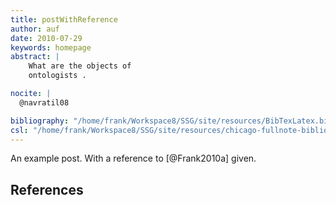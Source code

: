 ```yaml
---
title: postWithReference
author: auf
date: 2010-07-29
keywords: homepage
abstract: |
    What are the objects of
    ontologists .

nocite: |
  @navratil08

bibliography: "/home/frank/Workspace8/SSG/site/resources/BibTexLatex.bib"
csl: "/home/frank/Workspace8/SSG/site/resources/chicago-fullnote-bibliography-bb.csl"
---
```


An example post. With a reference to [@Frank2010a] given.

## References

